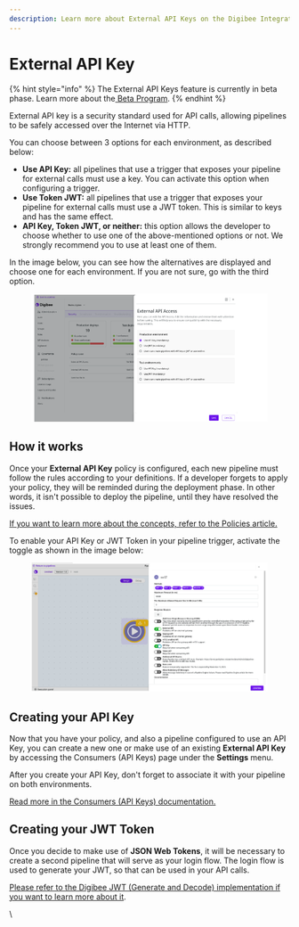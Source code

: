 ```yaml
---
description: Learn more about External API Keys on the Digibee Integration Platform.
---
```


# External API Key

{% hint style="info" %}
The External API Keys feature is currently in beta phase. Learn more about the[ Beta Program](https://docs.digibee.com/documentation/general/beta-program).
{% endhint %}

External API key is a security standard used for API calls, allowing pipelines to be safely accessed over the Internet via HTTP.

You can choose between 3 options for each environment, as described below:

* **Use API Key:** all pipelines that use a trigger that exposes your pipeline for external calls must use a key. You can activate this option when configuring a trigger.
* **Use Token JWT:** all pipelines that use a trigger that exposes your pipeline for external calls must use a JWT token. This is similar to keys and has the same effect.
* **API Key, Token JWT, or neither:** this option allows the developer to choose whether to use one of the above-mentioned options or not. We strongly recommend you to use at least one of them.

In the image below, you can see how the alternatives are displayed and choose one for each environment. If you are not sure, go with the third option.

<figure><img src="../../.gitbook/assets/External EN.png" alt=""><figcaption></figcaption></figure>

## How it works

Once your **External API Key** policy is configured, each new pipeline must follow the rules according to your definitions. If a developer forgets to apply your policy, they will be reminded during the deployment phase. In other words, it isn't possible to deploy the pipeline, until they have resolved the issues.

[If you want to learn more about the concepts, refer to the Policies article.](https://docs.digibee.com/documentation/governance/policies)

To enable your API Key or JWT Token in your pipeline trigger, activate the toggle as shown in the image below:

<figure><img src="../../.gitbook/assets/Trigger (1).png" alt=""><figcaption></figcaption></figure>

## Creating your API Key

Now that you have your policy, and also a pipeline configured to use an API Key, you can create a new one or make use of an existing **External API Key** by accessing the Consumers (API Keys) page under the **Settings** menu.&#x20;

After you create your API Key, don't forget to associate it with your pipeline on both environments.&#x20;

[Read more in the  Consumers (API Keys) documentation.](https://docs.digibee.com/documentation/settings/api-keys-consumers)

## Creating your JWT Token

Once you decide to make use of **JSON Web Tokens**, it will be necessary to create a second pipeline that will serve as your login flow. The login flow is used to generate your JWT, so that can be used in your API calls.

[Please refer to the Digibee JWT (Generate and Decode) implementation if you want to learn more about it](https://docs.digibee.com/documentation/components/security-components/digibee-jwt/digibee-jwt-implementation).

\
